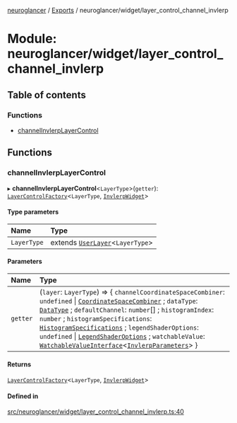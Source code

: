 [neuroglancer](../README.md) / [Exports](../modules.md) / neuroglancer/widget/layer\_control\_channel\_invlerp

# Module: neuroglancer/widget/layer\_control\_channel\_invlerp

## Table of contents

### Functions

- [channelInvlerpLayerControl](neuroglancer_widget_layer_control_channel_invlerp.md#channelinvlerplayercontrol)

## Functions

### channelInvlerpLayerControl

▸ **channelInvlerpLayerControl**<`LayerType`\>(`getter`): [`LayerControlFactory`](../interfaces/neuroglancer_widget_layer_control.LayerControlFactory.md)<`LayerType`, [`InvlerpWidget`](../classes/neuroglancer_widget_invlerp.InvlerpWidget.md)\>

#### Type parameters

| Name | Type |
| :------ | :------ |
| `LayerType` | extends [`UserLayer`](../classes/neuroglancer_layer.UserLayer.md)<`LayerType`\> |

#### Parameters

| Name | Type |
| :------ | :------ |
| `getter` | (`layer`: `LayerType`) => { `channelCoordinateSpaceCombiner`: `undefined` \| [`CoordinateSpaceCombiner`](../classes/neuroglancer_coordinate_transform.CoordinateSpaceCombiner.md) ; `dataType`: [`DataType`](../enums/neuroglancer_util_data_type.DataType.md) ; `defaultChannel`: `number`[] ; `histogramIndex`: `number` ; `histogramSpecifications`: [`HistogramSpecifications`](../classes/neuroglancer_webgl_empirical_cdf.HistogramSpecifications.md) ; `legendShaderOptions`: `undefined` \| [`LegendShaderOptions`](../interfaces/neuroglancer_widget_shader_controls.LegendShaderOptions.md) ; `watchableValue`: [`WatchableValueInterface`](../interfaces/neuroglancer_trackable_value.WatchableValueInterface.md)<[`InvlerpParameters`](../interfaces/neuroglancer_webgl_shader_ui_controls.InvlerpParameters.md)\>  } |

#### Returns

[`LayerControlFactory`](../interfaces/neuroglancer_widget_layer_control.LayerControlFactory.md)<`LayerType`, [`InvlerpWidget`](../classes/neuroglancer_widget_invlerp.InvlerpWidget.md)\>

#### Defined in

[src/neuroglancer/widget/layer_control_channel_invlerp.ts:40](https://github.com/ActiveBrainAtlas2/neuroglancer/blob/034b457d/src/neuroglancer/widget/layer_control_channel_invlerp.ts#L40)
